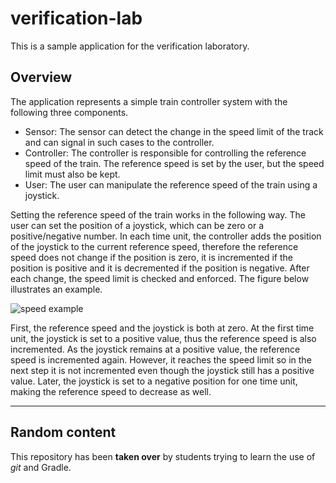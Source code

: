 # verification-lab

This is a sample application for the verification laboratory.

## Overview

The application represents a simple train controller system with the following three components.

* Sensor: The sensor can detect the change in the speed limit of the track and can signal in such cases to the controller.
* Controller: The controller is responsible for controlling the reference speed of the train. The reference speed is set by the user, but the speed limit must also be kept.
* User: The user can manipulate the reference speed of the train using a joystick.

Setting the reference speed of the train works in the following way. The user can set the position of a joystick, which can be zero or a positive/negative number. In each time unit, the controller adds the position of the joystick to the current reference speed, therefore the reference speed does not change if the position is zero, it is incremented if the position is positive and it is decremented if the position is negative. After each change, the speed limit is checked and enforced. The figure below illustrates an example.

![speed example](doc/speed_example.png)

First, the reference speed and the joystick is both at zero. At the first time unit, the joystick is set to a positive value, thus the reference speed is also incremented. As the joystick remains at a positive value, the reference speed is incremented again. However, it reaches the speed limit so in the next step it is not incremented even though the joystick still has a positive value. Later, the joystick is set to a negative position for one time unit, making the reference speed to decrease as well.

---
## Random content

This repository has been **taken over** by students trying to learn the use of
_git_ and Gradle.
